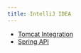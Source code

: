 ```yaml
---
title: IntelliJ IDEA
---
```


* [Tomcat Integration](../reference_guide/tomcat_integration.md)
* [Spring API](../reference_guide/frameworks_and_external_apis/spring_api.md)
